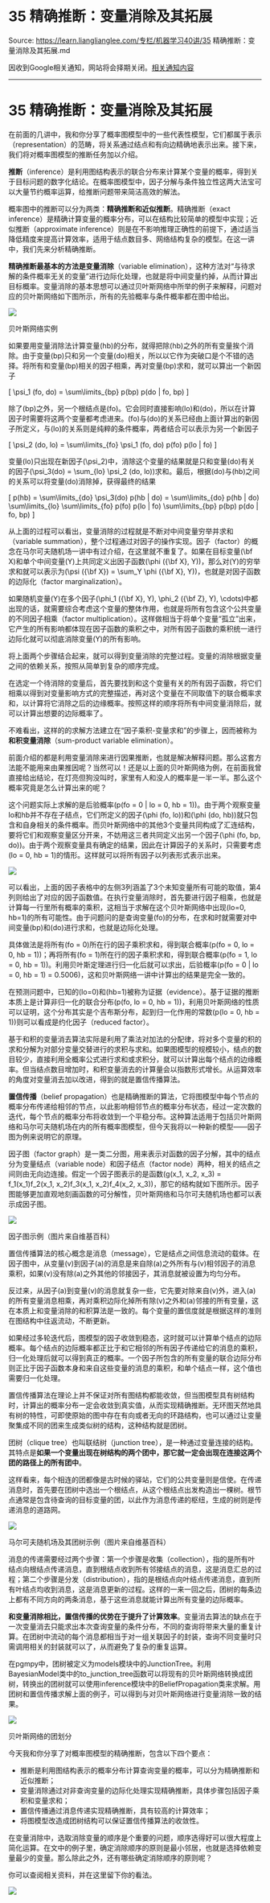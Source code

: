 # 35 精确推断：变量消除及其拓展 

Source: https://learn.lianglianglee.com/专栏/机器学习40讲/35 精确推断：变量消除及其拓展.md

因收到Google相关通知，网站将会择期关闭。[相关通知内容](https://lumendatabase.org/notices/44265620)

---

# 35 精确推断：变量消除及其拓展

在前面的几讲中，我和你分享了概率图模型中的一些代表性模型，它们都属于表示（representation）的范畴，将关系通过结点和有向边精确地表示出来。接下来，我们将对概率图模型的推断任务加以介绍。

**推断**（inference）是利用图结构表示的联合分布来计算某个变量的概率，得到关于目标问题的数字化结论。在概率图模型中，因子分解与条件独立性这两大法宝可以大量节约概率运算，给推断问题带来简洁高效的解法。

概率图中的推断可以分为两类：**精确推断和近似推断**。精确推断（exact inference）是精确计算变量的概率分布，可以在结构比较简单的模型中实现；近似推断（approximate inference）则是在不影响推理正确性的前提下，通过适当降低精度来提高计算效率，适用于结点数目多、网络结构复杂的模型。在这一讲中，我们先来分析精确推断。

**精确推断最基本的方法是变量消除**（variable elimination），这种方法对“与待求解的条件概率无关的变量”进行边际化处理，也就是将中间变量约掉，从而计算出目标概率。变量消除的基本思想可以通过贝叶斯网络中所举的例子来解释，问题对应的贝叶斯网络如下图所示，所有的先验概率与条件概率都在图中给出。

![](assets/102b461742461283f716dc04dcba4b8c.png)

贝叶斯网络实例

如果要用变量消除法计算变量\(hb\)的分布，就得把除\(hb\)之外的所有变量挨个消除。由于变量\(bp\)只和另一个变量\(do\)相关，所以以它作为突破口是个不错的选择。将所有和变量\(bp\)相关的因子相乘，再对变量\(bp\)求和，就可以算出一个新因子

\[ \\psi\_1 (fo, do) = \\sum\\limits\_{bp} p(bp) p(do | fo, bp) \]

除了\(bp\)之外，另一个根结点是\(fo\)。它会同时直接影响\(lo\)和\(do\)，所以在计算因子时需要将这两个变量都考虑进来。\(fo\)与\(do\)的关系已经由上面计算出的新因子所定义，与\(lo\)的关系则是纯粹的条件概率，两者结合可以表示为另一个新因子

\[ \\psi\_2 (do, lo) = \\sum\\limits\_{fo} \\psi\_1 (fo, do) p(fo) p(lo | fo) \]

变量\(lo\)只出现在新因子\(\\psi\_2\)中，消除这个变量的结果就是只和变量\(do\)有关的因子\(\\psi\_3(do) = \\sum\_{lo} \\psi\_2 (do, lo)\)求和。最后，根据\(do\)与\(hb\)之间的关系可以将变量\(do\)消除掉，获得最终的结果

\[ p(hb) = \\sum\\limits\_{do} \\psi\_3(do) p(hb | do) = \\sum\\limits\_{do} p(hb | do) \\sum\\limits\_{lo} \\sum\\limits\_{fo} p(fo) p(lo | fo) \\sum\\limits\_{bp} p(bp) p(do | fo, bp) \]

从上面的过程可以看出，变量消除的过程就是不断对中间变量穷举并求和（variable summation），整个过程通过对因子的操作实现。因子（factor）的概念在马尔可夫随机场一讲中有过介绍，在这里就不重复了。如果在目标变量\(\\bf X\)和单个中间变量\(Y\)上共同定义出因子函数\(\\phi ({\\bf X}, Y)\)，那么对\(Y\)的穷举求和就可以表示为\(\\psi ({\\bf X}) = \\sum\_Y \\phi ({\\bf X}, Y)\)，也就是对因子函数的边际化（factor marginalization）。

如果随机变量\(Y\)在多个因子\(\\phi\_1 ({\\bf X}, Y), \\phi\_2 ({\\bf Z}, Y), \\cdots\)中都出现的话，就需要综合考虑这个变量的整体作用，也就是将所有包含这个公共变量的不同因子相乘（factor multiplication）。这样做相当于将单个变量“孤立”出来，它产生的所有影响都体现在因子函数的乘积之中，对所有因子函数的乘积统一进行边际化就可以彻底消除变量\(Y\)的所有影响。

将上面两个步骤结合起来，就可以得到变量消除的完整过程。变量的消除根据变量之间的依赖关系，按照从简单到复杂的顺序完成。

在选定一个待消除的变量后，首先要找到和这个变量有关的所有因子函数，将它们相乘以得到对变量影响方式的完整描述，再对这个变量在不同取值下的联合概率求和，以计算将它消除之后的边缘概率。按照这样的顺序将所有中间变量消除后，就可以计算出想要的边际概率了。

不难看出，这样的的求解方法建立在“因子乘积-变量求和”的步骤上，因而被称为**和积变量消除**（sum-product variable elimination）。

前面介绍的都是利用变量消除来进行因果推断，也就是解决解释问题。那么这套方法能不能用来由果推因呢？当然可以！还是以上面的贝叶斯网络为例，在前面我曾直接给出结论，在灯亮但狗没叫时，家里有人和没人的概率是一半一半。那么这个概率究竟是怎么计算出来的呢？

这个问题实际上求解的是后验概率\(p(fo = 0 | lo = 0, hb = 1)\)。由于两个观察变量lo和hb并不存在子结点，它们所定义的因子\(\\phi (fo, lo)\)和\(\\phi (do, hb)\)就只包含和自身相关的条件概率。而贝叶斯网络中的其他3个变量共同构成了汇连结构，要将它们和观察变量区分开来，不妨用这三者共同定义出另一个因子\(\\phi (fo, bp, do)\)。由于两个观察变量具有确定的结果，因此在计算因子的关系时，只需要考虑\(lo = 0, hb = 1\)的情形。这样就可以将所有因子以列表形式表示出来。

![](assets/de3a44cbd21695ed0d9f5c13fd331c31.png)

可以看出，上面的因子表格中的左侧3列涵盖了3个未知变量所有可能的取值，第4列则给出了对应的因子函数值。在执行变量消除时，首先要进行因子相乘，也就是计算每一行里所有概率的乘积，这相当于求解在这个贝叶斯网络中出现\(lo=0, hb=1\)的所有可能性。由于问题问的是查询变量\(fo\)的分布，在求和时就需要对中间变量\(bp\)和\(do\)进行求和，也就是边际化处理。

具体做法是将所有\(fo = 0\)所在行的因子乘积求和，得到联合概率\(p(fo = 0, lo = 0, hb = 1)\)；再将所有\(fo = 1\)所在行的因子乘积求和，得到联合概率\(p(fo = 1, lo = 0, hb = 1)\)。利用贝叶斯定理进行归一化后就可以求出，后验概率\(p(fo = 0 | lo = 0, hb = 1) = 0.5006\)，这和贝叶斯网络一讲中计算出的结果是完全一致的。

在预测问题中，已知的\(lo=0\)和\(hb=1\)被称为证据（evidence）。基于证据的推断本质上是计算非归一化的联合分布\(p(fo, lo = 0, hb = 1)\)，利用贝叶斯网络的性质可以证明，这个分布其实是个吉布斯分布，起到归一化作用的常数\(p(lo = 0, hb = 1)\)则可以看成是约化因子（reduced factor）。

基于和积的变量消去算法实际是利用了乘法对加法的分配律，将对多个变量的积的求和分解为对部分变量交替进行的求积与求和。如果图模型的规模较小，结点的数目较少，直接利用全概率公式进行求和或求积分，就可以计算出每个结点的边缘概率。但当结点数目增加时，和积变量消去的计算量会以指数形式增长。从运算效率的角度对变量消去加以改进，得到的就是置信传播算法。

**置信传播**（belief propagation）也是精确推断的算法，它将图模型中每个节点的概率分布传递给相邻的节点，以此影响相邻节点的概率分布状态，经过一定次数的迭代，每个节点的概率分布将收敛到一个平稳分布。这种算法适用于包括贝叶斯网络和马尔可夫随机场在内的所有概率图模型，但今天我将以一种新的模型——因子图为例来说明它的原理。

因子图（factor graph）是一类二分图，用来表示对函数的因子分解，其中的结点分为变量结点（variable node）和因子结点（factor node）两种，相关的结点之间则由无向边连接。假定一个因子图表示的是函数\(g(x\_1, x\_2, x\_3) = f\_1(x\_1)f\_2(x\_1, x\_2)f\_3(x\_1, x\_2)f\_4(x\_2, x\_3)\)，那它的结构就如下图所示。因子图能够更加直观地刻画函数的可分解性，贝叶斯网络和马尔可夫随机场也都可以表示成因子图。

![](assets/869056c26cf34604bf56765630c816e4.jpg)

因子图示例（图片来自维基百科）

置信传播算法的核心概念是消息（message），它是结点之间信息流动的载体。在因子图中，从变量\(v\)到因子\(a\)的消息是来自除\(a\)之外所有与\(v\)相邻因子的消息乘积，如果\(v\)没有除\(a\)之外其他的邻接因子，其消息就被设置为均匀分布。

反过来，从因子\(a\)到变量\(v\)的消息就复杂一些，它先要对除来自\(v\)外，进入\(a\)的所有变量消息相乘，再对乘积边际化掉所有除\(v\)之外和\(a\)邻接的所有变量，这在本质上和变量消除的和积算法是一致的。每个变量的置信度就是根据这样的准则在图结构中往返流动，不断更新。

如果经过多轮迭代后，图模型的因子收敛到稳态，这时就可以计算单个结点的边际概率。每个结点的边际概率都正比于和它相邻的所有因子传递给它的消息的乘积，归一化处理后就可以得到真正的概率。一个因子所包含的所有变量的联合边际分布则正比于因子函数本身和来自这些变量的消息的乘积，和单个结点一样，这个值也需要归一化处理。

置信传播算法在理论上并不保证对所有图结构都能收敛，但当图模型具有树结构时，计算出的概率分布一定会收敛到真实值，从而实现精确推断。无环图天然地具有树的特性，可即使原始的图中存在有向或者无向的环路结构，也可以通过让变量聚集成不同的团来生成类似树的结构，这种结构就是团树。

团树（clique tree）也叫联结树（junction tree），是一种通过变量连接的结构。其特点是**如果一个变量出现在树结构的两个团中，那它就一定会出现在连接这两个团的路径上的所有团中**。

这样看来，每个相连的团都像是古时候的驿站，它们的公共变量则是信使。在传递消息时，首先要在团树中选出一个根结点，从这个根结点出发构造出一棵树。根节点通常是包含待查询的目标变量的团，以此作为消息传递的枢纽，生成的树则是传递消息的道路网。

![](assets/7ca666e94b1eacc63026d037561a1faa.png)

马尔可夫随机场及其团树示例（图片来自维基百科）

消息的传递需要经过两个步骤：第一个步骤是收集（collection），指的是所有叶结点向根结点传递消息，直到根结点收到所有邻接结点的消息，这是消息汇总的过程；第二个步骤是分发（distribution），指的是根结点向叶结点传递消息，直到所有叶结点均收到消息，这是消息更新的过程。这样的一来一回之后，团树的每条边上都有不同方向的两条消息，基于这些消息就能计算出所有变量的边际概率。

**和变量消除相比，置信传播的优势在于提升了计算效率**。变量消去算法的缺点在于一次变量消去只能求出本次查询变量的条件分布，不同的查询将带来大量的重复计算。在团树中流动的每个消息都相当于对一组关联因子的封装，查询不同变量时只需调用相关的封装就可以了，从而避免了复杂的重复运算。

在pgmpy中，团树被定义为models模块中的JunctionTree。利用BayesianModel类中的to\_junction\_tree函数可以将现有的贝叶斯网络转换成团树，转换出的团树就可以使用inference模块中的BeliefPropagation类来求解。用团树和置信传播求解上面的例子，可以得到与对贝叶斯网络进行变量消除一致的结果。

![](assets/9df4bad90a25c11db110ce8366172f1d.png)

贝叶斯网络的团划分

今天我和你分享了对概率图模型的精确推断，包含以下四个要点：

* 推断是利用图结构表示的概率分布计算查询变量的概率，可以分为精确推断和近似推断；
* 变量消除通过对非查询变量的边际化处理实现精确推断，具体步骤包括因子乘积和变量求和；
* 置信传播通过消息传递实现精确推断，具有较高的计算效率；
* 将图模型改造成团树结构可以保证置信传播算法的收敛性。

在变量消除中，选取消除变量的顺序是个重要的问题，顺序选得好可以很大程度上简化运算。在文中的例子里，确定消除顺序的原则是最小邻居，也就是选择依赖变量最少的变量。那么除此之外，还有哪些确定消除顺序的原则呢？

你可以查阅相关资料，并在这里留下你的看法。

![](assets/d37a7f5323c6c6df5ff39973a9a3f409.jpg)